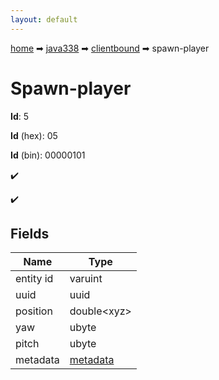 ```yaml
---
layout: default
---
```


[home](/) ➡ [java338](/protocol/java338) ➡ [clientbound](/protocol/java338/clientbound) ➡ spawn-player

# Spawn-player

**Id**: 5

**Id** (hex): 05

**Id** (bin): 00000101

✔️

✔️

## Fields

Name | Type
---|---
entity id | varuint
uuid | uuid
position | double&lt;xyz&gt;
yaw | ubyte
pitch | ubyte
metadata | [metadata](/protocol/java338/metadata)


